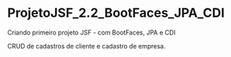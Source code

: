 # ProjetoJSF_2.2_BootFaces_JPA_CDI
Criando primeiro projeto JSF - com BootFaces, JPA e CDI

CRUD de cadastros de cliente e cadastro de empresa. 
